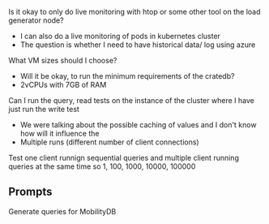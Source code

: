 Is it okay to only do live monitoring with htop or some other tool on the load generator node?

- I can also do a live monitoring of pods in kubernetes cluster
- The question is whether I need to have historical data/ log using azure

What VM sizes should I choose?

- Will it be okay, to run the minimum requirements of the cratedb?
- 2vCPUs with 7GB of RAM

Can I run the query, read tests on the instance of the cluster where I have just run the write test

- We were talking about the possible caching of values and I don't know how will it influence the
- Multiple runs (different number of client connections)

Test one client runnign sequential queries and multiple client running queries at the same time so
1, 100, 1000, 10000, 100000

## Prompts

Generate queries for MobilityDB
